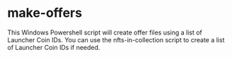 # make-offers
This Windows Powershell script will create offer files using a list of Launcher Coin IDs. You can use the nfts-in-collection script to create a list of Launcher Coin IDs if needed.
